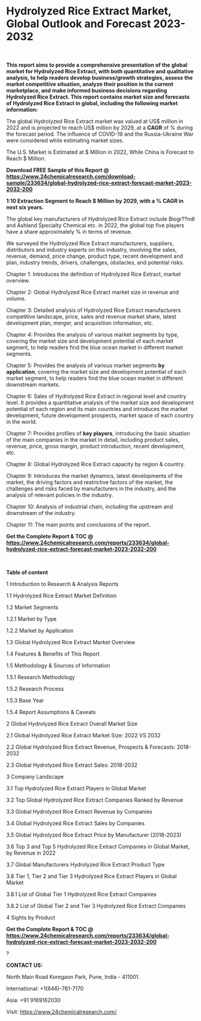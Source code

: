 <h1>Hydrolyzed Rice Extract Market, Global Outlook and Forecast 2023-2032</h1><br/><p><strong>This report aims to provide a comprehensive presentation of the global market for Hydrolyzed Rice Extract, with both quantitative and qualitative analysis, to help readers develop business/growth strategies, assess the market competitive situation, analyze their position in the current marketplace, and make informed business decisions regarding Hydrolyzed Rice Extract. This report contains market size and forecasts of Hydrolyzed Rice Extract in global, including the following market information:</strong></p>
 
 
 
 <p>The global Hydrolyzed Rice Extract market was valued at US$ million in 2022 and is projected to reach US$ million by 2029, at a <strong>CAGR</strong> of % during the forecast period. The influence of COVID-19 and the Russia-Ukraine War were considered while estimating market sizes.</p>
 
 
 
 <p>The U.S. Market is Estimated at $ Million in 2022, While China is Forecast to Reach $ Million.</p>
 
 
 
 <div><b>Download FREE Sample of this Report @ <a href="https://www.24chemicalresearch.com/download-sample/233634/global-hydrolyzed-rice-extract-forecast-market-2023-2032-200">https://www.24chemicalresearch.com/download-sample/233634/global-hydrolyzed-rice-extract-forecast-market-2023-2032-200</a></b></div>
 
 
 
 <p><strong>1:10 Extraction Segment to Reach $ Million by 2029, with a % <strong>CAGR</strong> in next six years.</strong></p>
 
 
 
 <p>The global key manufacturers of Hydrolyzed Rice Extract include Biogr??ndl and Ashland Specialty Chemical etc. in 2022, the global top five players have a share approximately % in terms of revenue.</p>
 
 
 
 <p>We surveyed the Hydrolyzed Rice Extract manufacturers, suppliers, distributors and industry experts on this industry, involving the sales, revenue, demand, price change, product type, recent development and plan, industry trends, drivers, challenges, obstacles, and potential risks.</p>
 
 
 
 <p>Chapter 1: Introduces the definition of Hydrolyzed Rice Extract, market overview.</p>
 
 
 
 <p>Chapter 2: Global Hydrolyzed Rice Extract market size in revenue and volume.</p>
 
 
 
 <p>Chapter 3: Detailed analysis of Hydrolyzed Rice Extract manufacturers competitive landscape, price, sales and revenue market share, latest development plan, merger, and acquisition information, etc.</p>
 
 
 
 <p>Chapter 4: Provides the analysis of various market segments by type, covering the market size and development potential of each market segment, to help readers find the blue ocean market in different market segments.</p>
 
 
 
 <p>Chapter 5: Provides the analysis of various market segments <strong>by application</strong>, covering the market size and development potential of each market segment, to help readers find the blue ocean market in different downstream markets.</p>
 
 
 
 <p>Chapter 6: Sales of Hydrolyzed Rice Extract in regional level and country level. It provides a quantitative analysis of the market size and development potential of each region and its main countries and introduces the market development, future development prospects, market space of each country in the world.</p>
 
 
 
 <p>Chapter 7: Provides profiles of <strong>key players</strong>, introducing the basic situation of the main companies in the market in detail, including product sales, revenue, price, gross margin, product introduction, recent development, etc.</p>
 
 
 
 <p>Chapter 8: Global Hydrolyzed Rice Extract capacity by region & country.</p>
 
 
 
 <p>Chapter 9: Introduces the market dynamics, latest developments of the market, the driving factors and restrictive factors of the market, the challenges and risks faced by manufacturers in the industry, and the analysis of relevant policies in the industry.</p>
 
 
 
 <p>Chapter 10: Analysis of industrial chain, including the upstream and downstream of the industry.</p>
 
 
 
 <p>Chapter 11: The main points and conclusions of the report.</p>
 
 
 
 <div><b>Get the Complete Report & TOC @ <a href="https://www.24chemicalresearch.com/reports/233634/global-hydrolyzed-rice-extract-forecast-market-2023-2032-200">https://www.24chemicalresearch.com/reports/233634/global-hydrolyzed-rice-extract-forecast-market-2023-2032-200</a></b></div>
 
 
 
 <p><br />
 
 <b>Table of content</b></p>
 
 
 
 <p>1 Introduction to Research & Analysis Reports<br />
 
 1.1 Hydrolyzed Rice Extract Market Definition<br />
 
 1.2 Market Segments<br />
 
 1.2.1 Market by Type<br />
 
 1.2.2 Market by Application<br />
 
 1.3 Global Hydrolyzed Rice Extract Market Overview<br />
 
 1.4 Features & Benefits of This Report<br />
 
 1.5 Methodology & Sources of Information<br />
 
 1.5.1 Research Methodology<br />
 
 1.5.2 Research Process<br />
 
 1.5.3 Base Year<br />
 
 1.5.4 Report Assumptions & Caveats<br />
 
 2 Global Hydrolyzed Rice Extract Overall Market Size<br />
 
 2.1 Global Hydrolyzed Rice Extract Market Size: 2022 VS 2032<br />
 
 2.2 Global Hydrolyzed Rice Extract Revenue, Prospects & Forecasts: 2018-2032<br />
 
 2.3 Global Hydrolyzed Rice Extract Sales: 2018-2032<br />
 
 3 Company Landscape<br />
 
 3.1 Top Hydrolyzed Rice Extract Players in Global Market<br />
 
 3.2 Top Global Hydrolyzed Rice Extract Companies Ranked by Revenue<br />
 
 3.3 Global Hydrolyzed Rice Extract Revenue by Companies<br />
 
 3.4 Global Hydrolyzed Rice Extract Sales by Companies<br />
 
 3.5 Global Hydrolyzed Rice Extract Price by Manufacturer (2018-2023)<br />
 
 3.6 Top 3 and Top 5 Hydrolyzed Rice Extract Companies in Global Market, by Revenue in 2022<br />
 
 3.7 Global Manufacturers Hydrolyzed Rice Extract Product Type<br />
 
 3.8 Tier 1, Tier 2 and Tier 3 Hydrolyzed Rice Extract Players in Global Market<br />
 
 3.8.1 List of Global Tier 1 Hydrolyzed Rice Extract Companies<br />
 
 3.8.2 List of Global Tier 2 and Tier 3 Hydrolyzed Rice Extract Companies<br />
 
 4 Sights by Product</p>
 
 
 
 <div><b>Get the Complete Report & TOC @ <a href="https://www.24chemicalresearch.com/reports/233634/global-hydrolyzed-rice-extract-forecast-market-2023-2032-200">https://www.24chemicalresearch.com/reports/233634/global-hydrolyzed-rice-extract-forecast-market-2023-2032-200</a></b></div>
 
 
 
 <p>? </p>
 
 
 
 <p><b>CONTACT US:</b><br />
 
 North Main Road Koregaon Park, Pune, India - 411001.<br />
 
 International: +1(646)-781-7170<br />
 
 Asia: +91 9169162030<br />
 
 Visit: <a href="https://www.24chemicalresearch.com/">https://www.24chemicalresearch.com/</a></p>